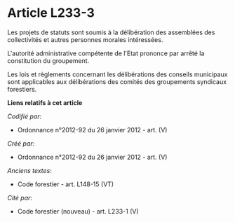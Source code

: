 # Article L233-3

Les projets de statuts sont soumis à la délibération des assemblées des collectivités et autres personnes morales
intéressées.

L'autorité administrative compétente de l'Etat prononce par arrêté la constitution du groupement.

Les lois et règlements concernant les délibérations des conseils municipaux sont applicables aux délibérations des comités
des groupements syndicaux forestiers.

**Liens relatifs à cet article**

_Codifié par_:

  - Ordonnance n°2012-92 du 26 janvier 2012 - art. (V)

_Créé par_:

  - Ordonnance n°2012-92 du 26 janvier 2012 - art. (V)

_Anciens textes_:

  - Code forestier - art. L148-15 (VT)

_Cité par_:

  - Code forestier (nouveau) - art. L233-1 (V)
